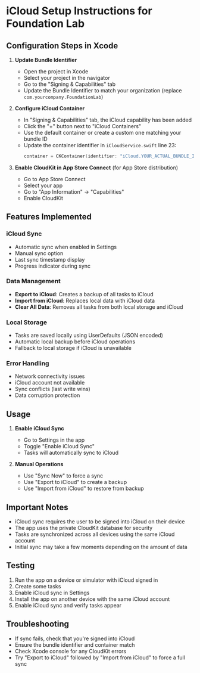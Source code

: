 # iCloud Setup Instructions for Foundation Lab

## Configuration Steps in Xcode

1. **Update Bundle Identifier**
   - Open the project in Xcode
   - Select your project in the navigator
   - Go to the "Signing & Capabilities" tab
   - Update the Bundle Identifier to match your organization (replace `com.yourcompany.FoundationLab`)

2. **Configure iCloud Container**
   - In "Signing & Capabilities" tab, the iCloud capability has been added
   - Click the "+" button next to "iCloud Containers"
   - Use the default container or create a custom one matching your bundle ID
   - Update the container identifier in `iCloudService.swift` line 23:
     ```swift
     container = CKContainer(identifier: "iCloud.YOUR_ACTUAL_BUNDLE_ID")
     ```

3. **Enable CloudKit in App Store Connect** (for App Store distribution)
   - Go to App Store Connect
   - Select your app
   - Go to "App Information" → "Capabilities"
   - Enable CloudKit

## Features Implemented

### iCloud Sync
- Automatic sync when enabled in Settings
- Manual sync option
- Last sync timestamp display
- Progress indicator during sync

### Data Management
- **Export to iCloud**: Creates a backup of all tasks to iCloud
- **Import from iCloud**: Replaces local data with iCloud data
- **Clear All Data**: Removes all tasks from both local storage and iCloud

### Local Storage
- Tasks are saved locally using UserDefaults (JSON encoded)
- Automatic local backup before iCloud operations
- Fallback to local storage if iCloud is unavailable

### Error Handling
- Network connectivity issues
- iCloud account not available
- Sync conflicts (last write wins)
- Data corruption protection

## Usage

1. **Enable iCloud Sync**
   - Go to Settings in the app
   - Toggle "Enable iCloud Sync"
   - Tasks will automatically sync to iCloud

2. **Manual Operations**
   - Use "Sync Now" to force a sync
   - Use "Export to iCloud" to create a backup
   - Use "Import from iCloud" to restore from backup

## Important Notes

- iCloud sync requires the user to be signed into iCloud on their device
- The app uses the private CloudKit database for security
- Tasks are synchronized across all devices using the same iCloud account
- Initial sync may take a few moments depending on the amount of data

## Testing

1. Run the app on a device or simulator with iCloud signed in
2. Create some tasks
3. Enable iCloud sync in Settings
4. Install the app on another device with the same iCloud account
5. Enable iCloud sync and verify tasks appear

## Troubleshooting

- If sync fails, check that you're signed into iCloud
- Ensure the bundle identifier and container match
- Check Xcode console for any CloudKit errors
- Try "Export to iCloud" followed by "Import from iCloud" to force a full sync